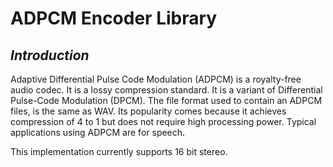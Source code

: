 # ADPCM Encoder Library

## _Introduction_

Adaptive Differential Pulse Code Modulation (ADPCM) is a royalty-free audio codec. 
It is a lossy compression standard. It is a variant of Differential Pulse-Code Modulation (DPCM). 
The file format used to contain an ADPCM files, is the same as WAV.
Its popularity comes because it achieves compression of 4 to 1 but does not require high processing power.
Typical applications using ADPCM are for speech. 

This implementation currently supports 16 bit stereo.